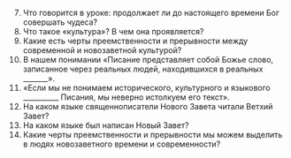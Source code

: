 7. Что говорится в уроке: продолжает ли до настоящего времени Бог совершать чудеса?   
8. Что такое «культура»? В чем она проявляется?  
9. Какие есть черты преемственности и прерывности между современной и новозаветной культурой?   
10. В нашем понимании «Писание представляет собой Божье слово, записанное через реальных людей, находившихся в реальных _______».   
11. «Если мы не понимаем исторического, культурного и языкового __________ Писания, мы неверно истолкуем его текст».  
12. На каком языке священнописатели Нового Завета читали Ветхий Завет?   
13. На каком языке был написан Новый Завет?   
14. Какие черты преемственности и прерывности мы можем выделить в людях новозаветного времени и современности?